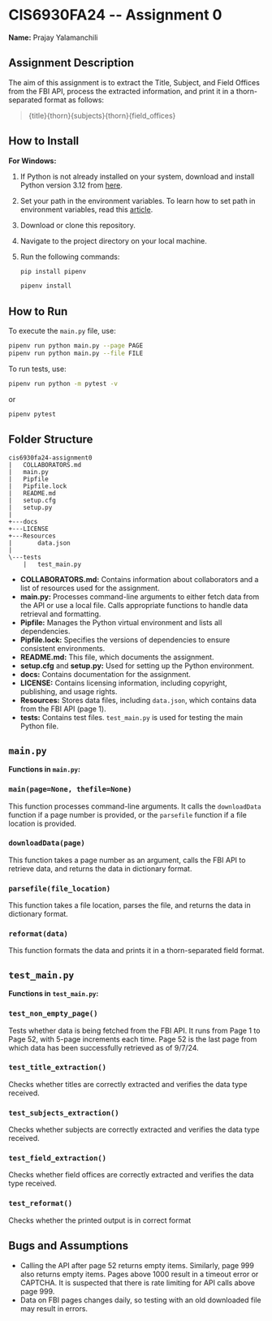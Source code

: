 # CIS6930FA24 -- Assignment 0

**Name:** Prajay Yalamanchili

## Assignment Description

The aim of this assignment is to extract the Title, Subject, and Field Offices from the FBI API, process the extracted information, and print it in a thorn-separated format as follows:

> {title}{thorn}{subjects}{thorn}{field_offices}

## How to Install

**For Windows:**

1. If Python is not already installed on your system, download and install Python version 3.12 from [here](https://www.python.org/downloads/).
2. Set your path in the environment variables. To learn how to set path in environment variables, read this [article](https://www.liquidweb.com/help-docs/adding-python-path-to-windows-10-or-11-path-environment-variable/).
3. Download or clone this repository.
4. Navigate to the project directory on your local machine.
5. Run the following commands:

    ```bash
    pip install pipenv
    ```
    ```bash
    pipenv install
    ```

## How to Run

To execute the `main.py` file, use:
```bash
pipenv run python main.py --page PAGE
pipenv run python main.py --file FILE
```
To run tests, use:
```bash
pipenv run python -m pytest -v
```
or

```bash
pipenv pytest
```

## Folder Structure
```
cis6930fa24-assignment0
|   COLLABORATORS.md
|   main.py
|   Pipfile
|   Pipfile.lock
|   README.md
|   setup.cfg
|   setup.py
|                 
+---docs
+---LICENSE
+---Resources
|       data.json
|       
\---tests
    |   test_main.py
```

- **COLLABORATORS.md:** Contains information about collaborators and a list of resources used for the assignment.
- **main.py:** Processes command-line arguments to either fetch data from the API or use a local file. Calls appropriate functions to handle data retrieval and formatting.
- **Pipfile:** Manages the Python virtual environment and lists all dependencies.
- **Pipfile.lock:** Specifies the versions of dependencies to ensure consistent environments.
- **README.md:** This file, which documents the assignment.
- **setup.cfg** and **setup.py:** Used for setting up the Python environment.
- **docs:** Contains documentation for the assignment.
- **LICENSE:** Contains licensing information, including copyright, publishing, and usage rights.
- **Resources:** Stores data files, including `data.json`, which contains data from the FBI API (page 1).
- **tests:** Contains test files. `test_main.py` is used for testing the main Python file.

## `main.py`

**Functions in `main.py`:**

### `main(page=None, thefile=None)`
This function processes command-line arguments. It calls the `downloadData` function if a page number is provided, or the `parsefile` function if a file location is provided.

### `downloadData(page)`
This function takes a page number as an argument, calls the FBI API to retrieve data, and returns the data in dictionary format.

### `parsefile(file_location)`
This function takes a file location, parses the file, and returns the data in dictionary format.

### `reformat(data)`
This function formats the data and prints it in a thorn-separated field format.

## `test_main.py`

**Functions in `test_main.py`:**

### `test_non_empty_page()`
Tests whether data is being fetched from the FBI API. It runs from Page 1 to Page 52, with 5-page increments each time. Page 52 is the last page from which data has been successfully retrieved as of 9/7/24.

### `test_title_extraction()`
Checks whether titles are correctly extracted and verifies the data type received.

### `test_subjects_extraction()`
Checks whether subjects are correctly extracted and verifies the data type received.

### `test_field_extraction()`
Checks whether field offices are correctly extracted and verifies the data type received.

### `test_reformat()`
Checks whether the printed output is in correct format

## Bugs and Assumptions

- Calling the API after page 52 returns empty items. Similarly, page 999 also returns empty items. Pages above 1000 result in a timeout error or CAPTCHA. It is suspected that there is rate limiting for API calls above page 999.
- Data on FBI pages changes daily, so testing with an old downloaded file may result in errors.